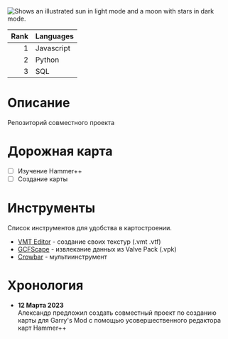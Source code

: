 <picture>
  <source media="(prefers-color-scheme: dark)" srcset="https://user-images.githubusercontent.com/25423296/163456776-7f95b81a-f1ed-45f7-b7ab-8fa810d529fa.png">
  <source media="(prefers-color-scheme: light)" srcset="https://user-images.githubusercontent.com/25423296/163456779-a8556205-d0a5-45e2-ac17-42d089e3c3f8.png">
  <img alt="Shows an illustrated sun in light mode and a moon with stars in dark mode." src="https://user-images.githubusercontent.com/25423296/163456779-a8556205-d0a5-45e2-ac17-42d089e3c3f8.png">
</picture>

| Rank | Languages |
|-----:|-----------|
|     1| Javascript|
|     2| Python    |
|     3| SQL       |

# Описание

Репозиторий совместного проекта

# Дорожная карта

- [ ] Изучение Hammer++
- [ ] Создание карты

# Инструменты

Список инструментов для удобства в картостроении. <br>

- [VMT Editor](github.com/Dima-369/VMT-Editor/releases/tag/v1.3.12) - создание своих текстур (.vmt .vtf)
- [GCFScape](gamebanana.com/tools/26) - извлекание данных из Valve Pack (.vpk)
- [Crowbar](github.com/ZeqMacaw/Crowbar/releases/tag/v0.74) - мультиинструмент

# Хронология

- **12 Марта 2023**<br>
Александр предложил создать совместный проект по созданию карты для Garry's Mod с помощью усовершественного редактора карт Hammer++
